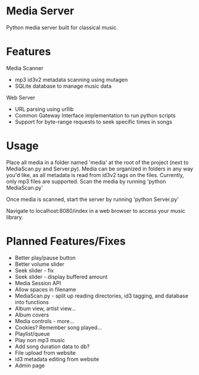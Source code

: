 # Media Server

Python media server built for classical music.

# Features

Media Scanner
- mp3 id3v2 metadata scanning using mutagen
- SQLite database to manage music data

Web Server
- URL parsing using urllib
- Common Gateway Interface implementation to run python scripts
- Support for byte-range requests to seek specific times in songs


# Usage

Place all media in a folder named 'media' at the root of the project (next to MediaScan.py and Server.py). Media can be organized in folders in any way you'd like, as all metadata is read from id3v2 tags on the files. Currently, only mp3 files are supported. Scan the media by running 'python MediaScan.py'<br>

Once media is scanned, start the server by running 'python Server.py'<br>

Navigate to localhost:8080/index in a web browser to access your music library.

# Planned Features/Fixes

- Better play/pause button
- Better volume slider
- Seek slider - fix
- Seek slider - display buffered amount
- Media Session API
- Allow spaces in filename
- MediaScan.py - split up reading directories, id3 tagging, and database into functions
- Album view, artist view...
- Album covers
- Media controls - more...
- Cookies? Remember song played...
- Playlist/queue
- Play non mp3 music
- Add song duration data to db?
- File upload from website
- id3 metadata editing from website
- Admin page